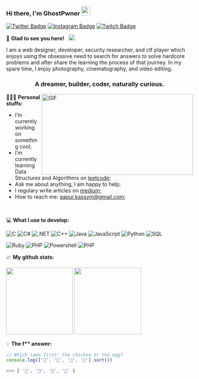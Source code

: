 ### Hi there, I'm <a target="_blank">GhostPwner</a> <img src="https://media.giphy.com/media/hvRJCLFzcasrR4ia7z/giphy.gif" width="25px">

[![Twitter Badge](https://img.shields.io/badge/-Twitter-00acee?style=flat-square&logo=Twitter&logoColor=white)](https://twitter.com/ghostpwner)
[![Instagram Badge](https://img.shields.io/badge/-Instagram-e4405f?style=flat-square&logo=Instagram&logoColor=white)](https://instagram.com/gh0stpwner/)
[![Twitch Badge](https://img.shields.io/twitch/status/ghospwner?style=flat-square&logo=Twitch&logoColor=white)](https://twitch.com/ghostpwner)

🚀 **Glad to see you here!** &nbsp; ![](https://visitor-badge.glitch.me/badge?page_id=gh0stpwner.gh0stpwner)

I am a web designer, developer, security researcher, and ctf player which enjoys using the obsessive need to search for answers to solve hardcore problems and after share the learning the process of that journey. In my spare time, I enjoy photography, cinematography, and video editing.

<h3 align="center">A dreamer, builder, coder, naturally curious.</h3>

<img align="right" alt="GIF" src="https://i.imgur.com/5Bmfj4J.gif" width="408" height="218" />
  

👨🏻‍💻 **Personal stuffs:**

- I’m currently working on something cool;
- I’m currently learning Data Structures and Algorithms on [leetcode](https://leetcode.com/GKassym);
- Ask me about anything, I am happy to help;
- I regulary write articles on [medium](https://gapur-kassym.medium.com);
- How to reach me: gapur.kassym@gmail.com;

</br>


💻 **What I use to develop:**
<!--START_SECTION:waka-->
![C](https://img.shields.io/badge/-C-000000?style=flat&logo=c)
![C#](https://img.shields.io/badge/-CSHARP-000000?style=flat&logo=csharp)
![.NET](https://img.shields.io/badge/-.NET-000000?style=flat&logo=.NET)
![C++](https://img.shields.io/badge/-C++-000000?style=flat&logo=c%2B%2B)
![Java](https://img.shields.io/badge/-Java-000000?style=flat&logo=java)
![JavaScript](https://img.shields.io/badge/-JavaScript-000000?style=flat&logo=javascript)
![Python](https://img.shields.io/badge/-Python-000000?style=flat&logo=python)
![SQL](https://img.shields.io/badge/-SQL-000000?style=flat&logo=postgresql)


![Ruby](https://img.shields.io/badge/-Ruby-000000?style=flat&logo=ruby)
![PHP](https://img.shields.io/badge/-PHP-000000?style=flat&logo=PHP)
![Powershell](https://img.shields.io/badge/-Powershell-000000?style=flat&logo=Powershell)
![PHP](https://img.shields.io/badge/-PHP-000000?style=flat&logo=PHP)
<!--END_SECTION:waka-->

📈 **My github stats:**

<p>
  <img height="180em" src="https://github-readme-stats.vercel.app/api?username=gh0stpwner&show_icons=true&hide_border=true&&count_private=true&include_all_commits=true" />
  <img height="180em" src="https://github-readme-stats.vercel.app/api/top-langs/?username=gh0stpwner&exclude_repo=KNN-Image-Classification&show_icons=true&hide_border=true&layout=compact&langs_count=8"/>
</p>

💡 **The f\*\* answer:**
<!--START_SECTION:waka-->
```javascript
// Which came first: the chicken or the egg?
console.log(['🥚', '🐣', '🐥', '🐔'].sort())

>>> [ '🐔', '🐣', '🐥', '🥚' ]
```
<!--END_SECTION:waka-->


